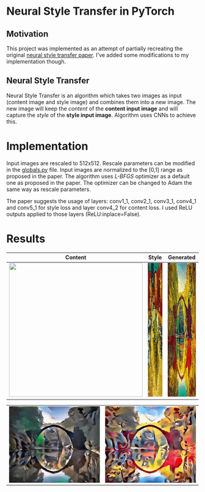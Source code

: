 # Neural Style Transfer in PyTorch

## Motivation
This project was implemented as an attempt of partially recreating the original [neural style transfer paper](https://arxiv.org/pdf/1508.06576.pdf). I've added some modifications to my implementation though.

## Neural Style Transfer
Neural Style Transfer is an algorithm which takes two images as input (content image and style image) and combines them into a new image. The new image will keep the *content* of the **content input image** and will capture the *style* of the **style input image**. Algorithm uses CNNs to achieve this.

# Implementation 
Input images are rescaled to 512x512. Rescale parameters can be modified in the [globals.py](utils/globals.py) file. Input images are normalized to the [0,1] range as proposed in the paper. The algorithm uses *L-BFGS* optimizer as a default one as proposed in the paper. The optimizer can be changed to Adam the same way as rescale parameters.

The paper suggests the usage of layers: conv1_1, conv2_1, conv3_1, conv4_1 and conv5_1 for style loss and layer conv4_2 for content loss. I used ReLU outputs applied to those layers (ReLU:inplace=False). 

# Results

| Content    | Style    | Generated    |
:-----------:|:--------:|:-------------:
<img src="images/content/green_bridge.jpg" width="350" height="350">   | <img src="images/style/vg_la_cafe.jpg" width="350" height="350"> | <img src="output/green_bridge{1e+00}+vg_la_cafe{1e+06}+opt_lbfgs+it_500.png" width="350" height="350">

|           |           |
:----------:|:----------:
<img src="output/green_bridge{1e+00}+udnie{1e+06}+opt_lbfgs+it_500.png" width="250" height="200">   | <img src="output/green_bridge{1e+00}+candy{1e+06}+opt_lbfgs+it_500.png" width="250" height="200">   | <img src="output/green_bridge{1e+00}+wave{1e+06}+opt_lbfgs+it_500.png" width="250" height="200">
